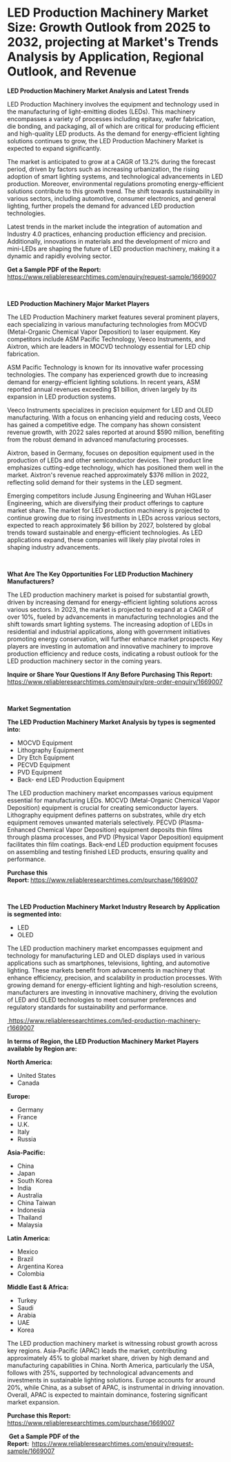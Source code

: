 <p><h1>LED Production Machinery Market Size: Growth Outlook from 2025 to 2032, projecting at Market's Trends Analysis by Application, Regional Outlook, and Revenue</h1></p><p><strong>LED Production Machinery Market Analysis and Latest Trends</strong></p>
<p><p>LED Production Machinery involves the equipment and technology used in the manufacturing of light-emitting diodes (LEDs). This machinery encompasses a variety of processes including epitaxy, wafer fabrication, die bonding, and packaging, all of which are critical for producing efficient and high-quality LED products. As the demand for energy-efficient lighting solutions continues to grow, the LED Production Machinery Market is expected to expand significantly.</p><p>The market is anticipated to grow at a CAGR of 13.2% during the forecast period, driven by factors such as increasing urbanization, the rising adoption of smart lighting systems, and technological advancements in LED production. Moreover, environmental regulations promoting energy-efficient solutions contribute to this growth trend. The shift towards sustainability in various sectors, including automotive, consumer electronics, and general lighting, further propels the demand for advanced LED production technologies.</p><p>Latest trends in the market include the integration of automation and Industry 4.0 practices, enhancing production efficiency and precision. Additionally, innovations in materials and the development of micro and mini-LEDs are shaping the future of LED production machinery, making it a dynamic and rapidly evolving sector.</p></p>
<p><strong>Get a Sample PDF of the Report:&nbsp;</strong> <a href="https://www.reliableresearchtimes.com/enquiry/request-sample/1669007?utm_campaign=2009&utm_medium=2&utm_source=Github&utm_content=ia&utm_term=16042025&utm_id=led-production-machinery">https://www.reliableresearchtimes.com/enquiry/request-sample/1669007</a></p>
<p>&nbsp;</p>
<p><strong>LED Production Machinery Major Market Players</strong></p>
<p><p>The LED Production Machinery market features several prominent players, each specializing in various manufacturing technologies from MOCVD (Metal-Organic Chemical Vapor Deposition) to laser equipment. Key competitors include ASM Pacific Technology, Veeco Instruments, and Aixtron, which are leaders in MOCVD technology essential for LED chip fabrication. </p><p>ASM Pacific Technology is known for its innovative wafer processing technologies. The company has experienced growth due to increasing demand for energy-efficient lighting solutions. In recent years, ASM reported annual revenues exceeding $1 billion, driven largely by its expansion in LED production systems.</p><p>Veeco Instruments specializes in precision equipment for LED and OLED manufacturing. With a focus on enhancing yield and reducing costs, Veeco has gained a competitive edge. The company has shown consistent revenue growth, with 2022 sales reported at around $590 million, benefiting from the robust demand in advanced manufacturing processes.</p><p>Aixtron, based in Germany, focuses on deposition equipment used in the production of LEDs and other semiconductor devices. Their product line emphasizes cutting-edge technology, which has positioned them well in the market. Aixtron's revenue reached approximately $376 million in 2022, reflecting solid demand for their systems in the LED segment.</p><p>Emerging competitors include Jusung Engineering and Wuhan HGLaser Engineering, which are diversifying their product offerings to capture market share. The market for LED production machinery is projected to continue growing due to rising investments in LEDs across various sectors, expected to reach approximately $6 billion by 2027, bolstered by global trends toward sustainable and energy-efficient technologies. As LED applications expand, these companies will likely play pivotal roles in shaping industry advancements.</p></p>
<p>&nbsp;</p>
<p><strong>What Are The Key Opportunities For LED Production Machinery Manufacturers?</strong></p>
<p><p>The LED production machinery market is poised for substantial growth, driven by increasing demand for energy-efficient lighting solutions across various sectors. In 2023, the market is projected to expand at a CAGR of over 10%, fueled by advancements in manufacturing technologies and the shift towards smart lighting systems. The increasing adoption of LEDs in residential and industrial applications, along with government initiatives promoting energy conservation, will further enhance market prospects. Key players are investing in automation and innovative machinery to improve production efficiency and reduce costs, indicating a robust outlook for the LED production machinery sector in the coming years.</p></p>
<p><strong>Inquire or Share Your Questions If Any Before Purchasing This Report:</strong> <a href="https://www.reliableresearchtimes.com/enquiry/pre-order-enquiry/1669007?utm_campaign=2009&utm_medium=2&utm_source=Github&utm_content=ia&utm_term=16042025&utm_id=led-production-machinery">https://www.reliableresearchtimes.com/enquiry/pre-order-enquiry/1669007</a></p>
<p>&nbsp;</p>
<p><strong>Market Segmentation</strong></p>
<p><strong>The LED Production Machinery Market Analysis by types is segmented into:</strong></p>
<p><ul><li>MOCVD Equipment</li><li>Lithography Equipment</li><li>Dry Etch Equipment</li><li>PECVD Equipment</li><li>PVD Equipment</li><li>Back- end LED Production Equipment</li></ul></p>
<p><p>The LED production machinery market encompasses various equipment essential for manufacturing LEDs. MOCVD (Metal-Organic Chemical Vapor Deposition) equipment is crucial for creating semiconductor layers. Lithography equipment defines patterns on substrates, while dry etch equipment removes unwanted materials selectively. PECVD (Plasma-Enhanced Chemical Vapor Deposition) equipment deposits thin films through plasma processes, and PVD (Physical Vapor Deposition) equipment facilitates thin film coatings. Back-end LED production equipment focuses on assembling and testing finished LED products, ensuring quality and performance.</p></p>
<p><strong>Purchase this Report:&nbsp;</strong><a href="https://www.reliableresearchtimes.com/purchase/1669007?utm_campaign=2009&utm_medium=2&utm_source=Github&utm_content=ia&utm_term=16042025&utm_id=led-production-machinery">https://www.reliableresearchtimes.com/purchase/1669007</a></p>
<p>&nbsp;</p>
<p><strong>The LED Production Machinery Market Industry Research by Application is segmented into:</strong></p>
<p><ul><li>LED</li><li>OLED</li></ul></p>
<p><p>The LED production machinery market encompasses equipment and technology for manufacturing LED and OLED displays used in various applications such as smartphones, televisions, lighting, and automotive lighting. These markets benefit from advancements in machinery that enhance efficiency, precision, and scalability in production processes. With growing demand for energy-efficient lighting and high-resolution screens, manufacturers are investing in innovative machinery, driving the evolution of LED and OLED technologies to meet consumer preferences and regulatory standards for sustainability and performance.</p></p>
<p><a href="https://www.reliableresearchtimes.com/led-production-machinery-r1669007?utm_campaign=2009&utm_medium=2&utm_source=Github&utm_content=ia&utm_term=16042025&utm_id=led-production-machinery">&nbsp;https://www.reliableresearchtimes.com/led-production-machinery-r1669007</a></p>
<p><strong>In terms of Region, the LED Production Machinery Market Players available by Region are:</strong></p>
<p>
    <p> <strong> North America: </strong>
        <ul>
            <li>United States</li>
            <li>Canada</li>
        </ul>
        </p> 
    <p> <strong> Europe: </strong>
        <ul>
            <li>Germany</li>
            <li>France</li>
            <li>U.K.</li>
            <li>Italy</li>
            <li>Russia</li>
        </ul>
        </p> 
    <p> <strong> Asia-Pacific: </strong>
        <ul>
            <li>China</li>
            <li>Japan</li>
            <li>South Korea</li>
            <li>India</li>
            <li>Australia</li>
            <li>China Taiwan</li>
            <li>Indonesia</li>
            <li>Thailand</li>
            <li>Malaysia</li>
        </ul>
        </p> 
    <p> <strong> Latin America: </strong>
        <ul>
            <li>Mexico</li>
            <li>Brazil</li>
            <li>Argentina Korea</li>
            <li>Colombia</li>
        </ul>
        </p> 
    <p> <strong> Middle East & Africa: </strong>
        <ul>
            <li>Turkey</li>
            <li>Saudi</li>
            <li>Arabia</li>
            <li>UAE</li>
            <li>Korea</li>
        </ul>
    </p>
    </p>
<p><p>The LED production machinery market is witnessing robust growth across key regions. Asia-Pacific (APAC) leads the market, contributing approximately 45% to global market share, driven by high demand and manufacturing capabilities in China. North America, particularly the USA, follows with 25%, supported by technological advancements and investments in sustainable lighting solutions. Europe accounts for around 20%, while China, as a subset of APAC, is instrumental in driving innovation. Overall, APAC is expected to maintain dominance, fostering significant market expansion.</p></p>
<p><strong>Purchase this Report: </strong><a href="https://www.reliableresearchtimes.com/purchase/1669007?utm_campaign=2009&utm_medium=2&utm_source=Github&utm_content=ia&utm_term=16042025&utm_id=led-production-machinery">https://www.reliableresearchtimes.com/purchase/1669007</a></p>
<p>&nbsp;<strong>Get a Sample PDF of the Report:&nbsp;&nbsp;</strong><a href="https://www.reliableresearchtimes.com/enquiry/request-sample/1669007?utm_campaign=2009&utm_medium=2&utm_source=Github&utm_content=ia&utm_term=16042025&utm_id=led-production-machinery">https://www.reliableresearchtimes.com/enquiry/request-sample/1669007</a></p>
<p><strong></strong></p>
<p><p></p><p></p><p></p></p>